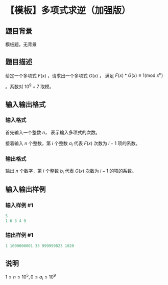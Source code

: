 # 【模板】多项式求逆（加强版）

## 题目背景

模板题，无背景

## 题目描述

给定一个多项式 $F(x)$ ，请求出一个多项式 $G(x)$ ， 满足 $F(x) * G(x) \equiv 1 ( \mathrm{mod\:} x^n )$

。系数对 $10^9+7$ 取模。

## 输入输出格式

### 输入格式

首先输入一个整数 $n$， 表示输入多项式的次数。

接着输入 $n$ 个整数，第 $i$ 个整数 $a_i$ 代表 $F(x)$ 次数为 $i-1$ 项的系数。 

### 输出格式

输出 $n$ 个数字，第 $i$ 个整数 $b_i$ 代表 $G(x)$ 次数为 $i-1$ 的项的系数。 

## 输入输出样例

### 输入样例 #1

```cpp
5
1 6 3 4 9
```


### 输出样例 #1

```cpp
1 1000000001 33 999999823 1020
```


## 说明

$1 \leq n \leq 10^5, 0 \leq a_i \leq 10^9$

